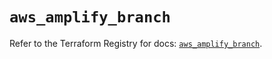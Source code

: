# `aws_amplify_branch`

Refer to the Terraform Registry for docs: [`aws_amplify_branch`](https://registry.terraform.io/providers/hashicorp/aws/5.54.1/docs/resources/amplify_branch).
